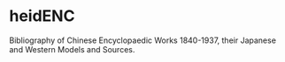 # heidENC 

Bibliography of Chinese Encyclopaedic Works 1840-1937, their Japanese and Western Models and Sources.